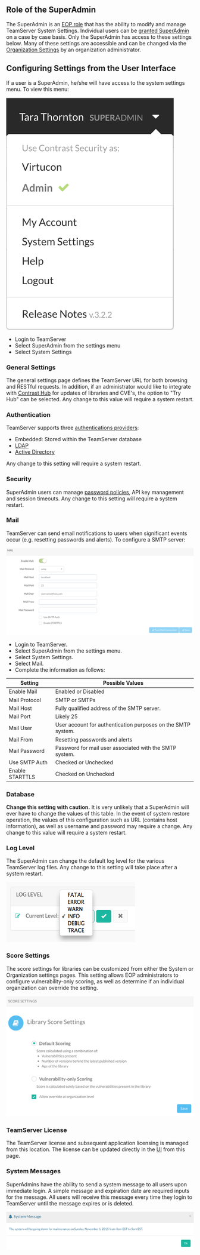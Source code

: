 <!--
title: "Configuring TeamServer Settings"
description: "Configuring TeamServer Settings"
-->

## Role of the SuperAdmin
The SuperAdmin is an [EOP role](user_tsguideset.html#roles) that has the ability to modify and manage TeamServer System Settings. Individual users can be [granted SuperAdmin](user_tsconfig.html#super) on a case by case basis. Only the SuperAdmin has access to these settings below. Many of these settings are accessible and can be changed via the [Organization Settings](user_tsguide.html#orgset) by an organization administrator. 

## Configuring Settings from the User Interface
If a user is a SuperAdmin, he/she will have access to the system settings menu. To view this menu:

<a href="assets/images/Settings_Admin.png" rel="lightbox" title="Settings Navigation Bar for an System Administrator"><img class="thumbnail" src="assets/images/Settings_Admin.png"/></a>

* Login to TeamServer
* Select SuperAdmin from the settings menu
* Select System Settings

### General Settings
The general settings page defines the TeamServer URL for both browsing and RESTful requests. In addition, if an administrator would like to integrate with [Contrast Hub](https://hub.contrastsecurity.com) for updates of libraries and CVE's, the option to "Try Hub" can be selected. Any change to this value will require a system restart.

### Authentication 
TeamServer supports three [authentications providers](admin_tsconfig.html#user):

* Embedded: Stored within the TeamServer database
* [LDAP](admin_tsconfig.html#ldap)
* [Active Directory](admin_tsconfig.html#ad2)

Any change to this setting will require a system restart.

### Security
SuperAdmin users can manage [password policies](admin_tsconfig.html#pw), API key management and session timeouts. Any change to this setting will require a system restart. 

### Mail
TeamServer can send email notifications to users when significant events occur (e.g. resetting passwords and alerts). To configure a SMTP server:

<a href="assets/images/Configure_Mail.png" rel="lightbox" title="Configure SMTP"><img class="thumbnail" src="assets/images/Configure_Mail.png"/></a>

* Login to TeamServer.
* Select SuperAdmin from the settings menu.
* Select System Settings.
* Select Mail.
* Complete the information as follows:

| Setting         | Possible Values                                              |
|-----------------|--------------------------------------------------------------|
| Enable Mail     | Enabled or Disabled                                          |
| Mail Protocol   | SMTP or SMTPs                                                |
| Mail Host       | Fully qualified address of the SMTP server.                  |
| Mail Port       | Likely 25                                                    |
| Mail User       | User account for authentication purposes on the SMTP system. |
| Mail From       | Resetting passwords and alerts                               |
| Mail Password   | Password for mail user associated with the SMTP system.      |
| Use SMTP Auth   | Checked or Unchecked                                         |
| Enable STARTTLS | Checked on Unchecked                                         |

### Database
**Change this setting with caution.** It is very unlikely that a SuperAdmin will ever have to change the values of this table. In the event of system restore operation, the values of this configuration such as URL (contains host information), as well as username and password may require a change. Any change to this value will require a system restart.

### Log Level
The SuperAdmin can change the default log level for the various TeamServer log files. Any change to this setting will take place after a system restart.

<a href="assets/images/Configure_Log.png" rel="lightbox" title="Configure Logging"><img class="thumbnail" src="assets/images/Configure_Log.png"/></a>

### Score Settings
The score settings for libraries can be customized from either the System or Organization settings pages. This setting allows EOP administrators to configure vulnerability-only scoring, as well as determine if an individual organization can override the setting.

<a href="assets/images/Library_Score_Settings.png" rel="lightbox" title="Library Score Settings"><img class="thumbnail" src="assets/images/Library_Score_Settings.png"/></a>

### TeamServer License
The TeamServer license and subsequent application licensing is managed from this location. The license can be updated directly in the [UI](admin_tsfaq.html#license) from this page.

### System Messages
SuperAdmins have the ability to send a system message to all users upon immediate login. A simple message and expiration date are required inputs for the message. All users will receive this message every time they login to TeamServer until the message expires or is deleted.

<a href="assets/images/System_Message.png" rel="lightbox" title="System Messages "><img class="thumbnail" src="assets/images/System_Message.png"/></a>
